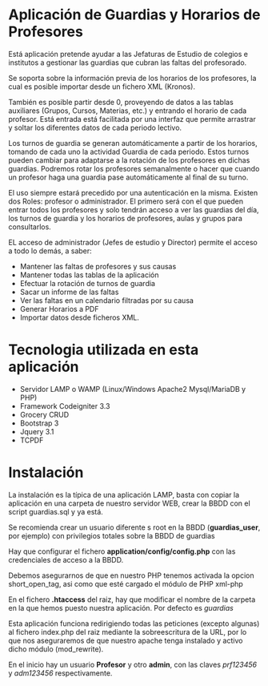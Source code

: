 # Aplicación de Guardias y Horarios de Profesores

Está aplicación pretende ayudar a las Jefaturas de Estudio de colegios e institutos a gestionar las guardias que cubran las faltas del profesorado.

Se soporta sobre la información previa de los horarios de los profesores, la cual es posible importar desde un fichero XML (Kronos).

También es posible partir desde 0, proveyendo de datos a las tablas auxiliares (Grupos, Cursos, Materias, etc.) y entrando el horario de cada profesor. Está entrada está facilitada por una interfaz que permite arrastrar y soltar los diferentes datos de cada periodo lectivo.

Los turnos de guardia se generan automáticamente a partir de los horarios, tomando de cada uno la actividad Guardia de cada periodo. Estos turnos pueden cambiar para adaptarse a la rotación de los profesores en dichas guardias. Podremos rotar los profesores semanalmente o hacer que cuando un profesor haga una guardia pase automáticamente al final de su turno.

El uso siempre estará precedido por una autenticación en la misma. Existen dos Roles: profesor o administrador. El primero será con el que pueden entrar todos los profesores y solo tendrán acceso a ver las guardias del día, los turnos de guardia y los horarios de profesores, aulas y grupos para consultarlos.

EL acceso de administrador (Jefes de estudio y Director) permite el acceso a todo lo demás, a saber:

- Mantener las faltas de profesores y sus causas
- Mantener todas las tablas de la aplicación
- Efectuar la rotación de turnos de guardia
- Sacar un informe de las faltas
- Ver las faltas en un calendario filtradas por su causa
- Generar Horarios a PDF
- Importar datos desde ficheros XML.

# Tecnologia utilizada en esta aplicación

- Servidor LAMP o WAMP (Linux/Windows Apache2 Mysql/MariaDB y PHP)
- Framework Codeigniter 3.3
- Grocery CRUD
- Bootstrap 3
- Jquery 3.1
- TCPDF

# Instalación

La instalación es la típica de una aplicación LAMP, basta con copiar la aplicación en una carpeta de nuestro servidor WEB, crear la BBDD con el script guardias.sql y ya está.

Se recomienda crear un usuario diferente s root en la BBDD (**guardias_user**, por ejemplo) con privilegios totales sobre la BBDD de guardias

Hay que configurar el fichero **application/config/config.php** con las credenciales de acceso a la BBDD.

Debemos asegurarnos de que en nuestro PHP tenemos activada la opcion short_open_tag, asi como que esté cargado el módulo de PHP xml-php

En el fichero **.htaccess** del raiz, hay que modificar el nombre de la carpeta en la que hemos puesto nuestra aplicación. Por defecto es _guardias_

Esta aplicación funciona redirigiendo todas las peticiones (excepto algunas) al fichero index.php del raiz mediante la sobreescritura de la URL, por lo que nos aseguraremos de que nuestro apache tenga instalado y activo dicho módulo (mod_rewrite).

En el inicio hay un usuario **Profesor** y otro **admin**, con las claves _prf123456_ y _adm123456_ respectivamente.
